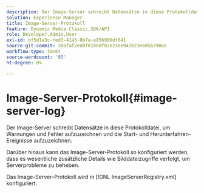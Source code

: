 ```yaml
---
description: Der Image-Server schreibt Datensätze in diese Protokolldatei, um Warnungen und Fehler aufzuzeichnen und die Start- und Herunterfahren-Ereignisse aufzuzeichnen.
solution: Experience Manager
title: Image-Server-Protokoll
feature: Dynamic Media Classic,SDK/API
role: Developer,Admin,User
exl-id: bf5d1e3c-fed3-4145-8b7a-e85b986df641
source-git-commit: 38afaf2ed0f01868f02e236e941b23eed5b790aa
workflow-type: tm+mt
source-wordcount: '85'
ht-degree: 0%

---
```


# Image-Server-Protokoll{#image-server-log}

Der Image-Server schreibt Datensätze in diese Protokolldatei, um Warnungen und Fehler aufzuzeichnen und die Start- und Herunterfahren-Ereignisse aufzuzeichnen.

Darüber hinaus kann das Image-Server-Protokoll so konfiguriert werden, dass es wesentliche zusätzliche Details wie Bilddateizugriffe verfolgt, um Serverprobleme zu beheben.

Das Image-Server-Protokoll wird in [!DNL ImageServerRegistry.xml] konfiguriert.
